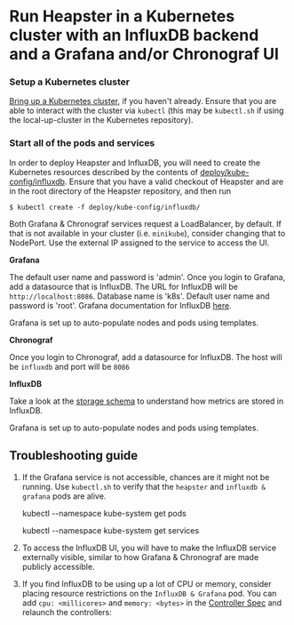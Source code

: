 # Run Heapster in a Kubernetes cluster with an InfluxDB backend and a Grafana and/or Chronograf UI

### Setup a Kubernetes cluster
[Bring up a Kubernetes cluster](https://github.com/kubernetes/kubernetes), if you haven't already.
Ensure that you are able to interact with the cluster via `kubectl` (this may be `kubectl.sh` if using
the local-up-cluster in the Kubernetes repository).

### Start all of the pods and services

In order to deploy Heapster and InfluxDB, you will need to create the Kubernetes resources
described by the contents of [deploy/kube-config/influxdb](../deploy/kubeconfig/influxdb).
Ensure that you have a valid checkout of Heapster and are in the root directory of
the Heapster repository, and then run

```shell
$ kubectl create -f deploy/kube-config/influxdb/
```

Both Grafana & Chronograf services request a LoadBalancer, by default. If that is not available in your cluster (i.e. `minikube`), consider changing that to NodePort. Use the external IP assigned to the service to access the UI.

**Grafana**

The default user name and password is 'admin'.
Once you login to Grafana, add a datasource that is InfluxDB. The URL for InfluxDB will be `http://localhost:8086`. Database name is 'k8s'. Default user name and password is 'root'.
Grafana documentation for InfluxDB [here](http://docs.grafana.org/datasources/influxdb/).

Grafana is set up to auto-populate nodes and pods using templates.

**Chronograf**

Once you login to Chronograf, add a datasource for InfluxDB.  The host will be `influxdb` and port will be `8086`

**InfluxDB**

Take a look at the [storage schema](storage-schema.md) to understand how metrics are stored in InfluxDB.

Grafana is set up to auto-populate nodes and pods using templates.

## Troubleshooting guide
1. If the Grafana service is not accessible, chances are it might not be running. Use `kubectl.sh` to verify that the `heapster` and `influxdb & grafana` pods are alive.

	kubectl --namespace kube-system get pods

	kubectl --namespace kube-system get services

2. To access the InfluxDB UI, you will have to make the InfluxDB service externally visible, similar to how Grafana & Chronograf are made publicly accessible.

3. If you find InfluxDB to be using up a lot of CPU or memory, consider placing resource restrictions on the `InfluxDB & Grafana` pod. You can add `cpu: <millicores>` and `memory: <bytes>` in the [Controller Spec](../deploy/kube-config/influxdb/influxdb-grafana-controller.yaml) and relaunch the controllers:
